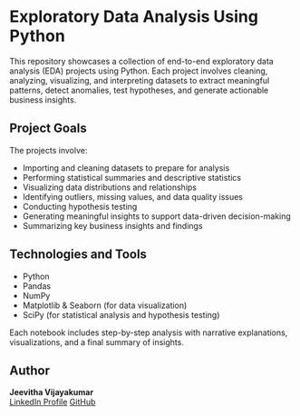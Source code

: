 # Exploratory Data Analysis Using Python

This repository showcases a collection of end-to-end exploratory data analysis (EDA) projects using Python. 
Each project involves cleaning, analyzing, visualizing, and interpreting datasets to extract meaningful patterns, detect anomalies, test hypotheses, and generate actionable business insights.

## Project Goals

The projects involve:

- Importing and cleaning datasets to prepare for analysis  
- Performing statistical summaries and descriptive statistics  
- Visualizing data distributions and relationships  
- Identifying outliers, missing values, and data quality issues  
- Conducting hypothesis testing
- Generating meaningful insights to support data-driven decision-making  
- Summarizing key business insights and findings

## Technologies and Tools

- Python  
- Pandas  
- NumPy  
- Matplotlib & Seaborn (for data visualization)  
- SciPy (for statistical analysis and hypothesis testing)

Each notebook includes step-by-step analysis with narrative explanations, visualizations, and a final summary of insights.

## Author

**Jeevitha Vijayakumar**  
[LinkedIn Profile](https://www.linkedin.com/in/jeevitha-vijayakumar/)
[GitHub](https://github.com/jeevithavijaykumar)

